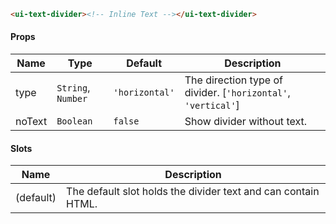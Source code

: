 ```html
<ui-text-divider><!-- Inline Text --></ui-text-divider>
```

#### Props

| Name   | Type               | Default        | Description                                                   |
| ------ | ------------------ | -------------- | ------------------------------------------------------------- |
| type   | `String`, `Number` | `'horizontal'` | The direction type of divider. [`'horizontal'`, `'vertical'`] |
| noText | `Boolean`          | `false`        | Show divider without text.                                    |

#### Slots

| Name      | Description                                                   |
| --------- | ------------------------------------------------------------- |
| (default) | The default slot holds the divider text and can contain HTML. |
